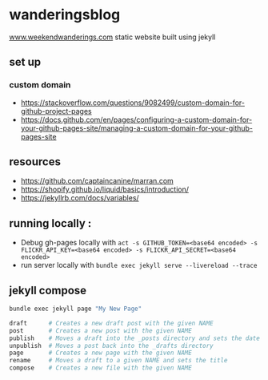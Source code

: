 # wanderingsblog
www.weekendwanderings.com static website built using jekyll

## set up
### custom domain
- https://stackoverflow.com/questions/9082499/custom-domain-for-github-project-pages
- https://docs.github.com/en/pages/configuring-a-custom-domain-for-your-github-pages-site/managing-a-custom-domain-for-your-github-pages-site

## resources
- https://github.com/captaincanine/marran.com
- https://shopify.github.io/liquid/basics/introduction/
- https://jekyllrb.com/docs/variables/

## running locally : 
- Debug gh-pages locally with `act -s GITHUB_TOKEN=<base64 encoded> -s FLICKR_API_KEY=<base64 encoded> -s FLICKR_API_SECRET=<base64 encoded>`
- run server locally with `bundle exec jekyll serve --livereload --trace `


## jekyll compose
```bash
bundle exec jekyll page "My New Page"

draft      # Creates a new draft post with the given NAME
post       # Creates a new post with the given NAME
publish    # Moves a draft into the _posts directory and sets the date
unpublish  # Moves a post back into the _drafts directory
page       # Creates a new page with the given NAME
rename     # Moves a draft to a given NAME and sets the title
compose    # Creates a new file with the given NAME
```
